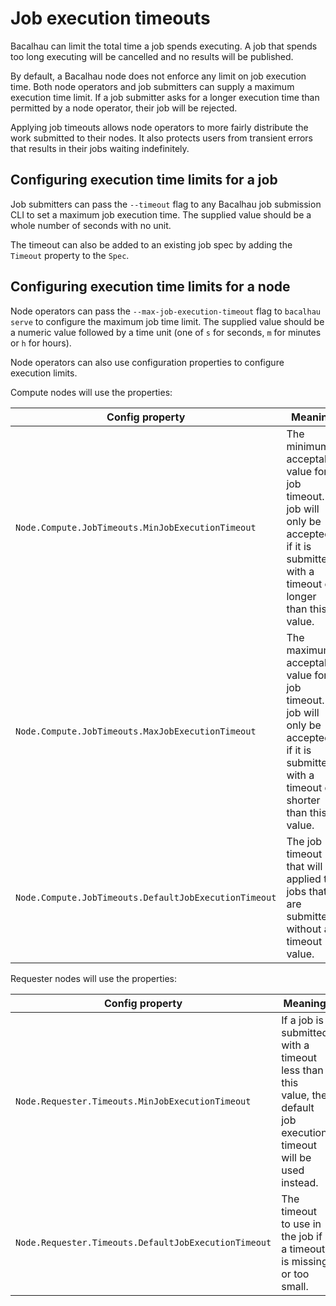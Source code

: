 # Job execution timeouts

Bacalhau can limit the total time a job spends executing. A job that spends too long executing will be cancelled and no results will be published.

By default, a Bacalhau node does not enforce any limit on job execution time. Both node operators and job submitters can supply a maximum execution time limit. If a job submitter asks for a longer execution time than permitted by a node operator, their job will be rejected.

Applying job timeouts allows node operators to more fairly distribute the work submitted to their nodes. It also protects users from transient errors that results in their jobs waiting indefinitely.

## Configuring execution time limits for a job

Job submitters can pass the `--timeout` flag to any Bacalhau job submission CLI to set a maximum job execution time. The supplied value should be a whole number of seconds with no unit.

The timeout can also be added to an existing job spec by adding the `Timeout` property to the `Spec`.

## Configuring execution time limits for a node

Node operators can pass the `--max-job-execution-timeout` flag to `bacalhau serve` to configure the maximum job time limit. The supplied value should be a numeric value followed by a time unit (one of `s` for seconds, `m` for minutes or `h` for hours).

Node operators can also use configuration properties to configure execution limits.

Compute nodes will use the properties:

| Config property                                       | Meaning                                                                                                                                   |
| ----------------------------------------------------- | ----------------------------------------------------------------------------------------------------------------------------------------- |
| `Node.Compute.JobTimeouts.MinJobExecutionTimeout`     | The minimum acceptable value for a job timeout. A job will only be accepted if it is submitted with a timeout of longer than this value.  |
| `Node.Compute.JobTimeouts.MaxJobExecutionTimeout`     | The maximum acceptable value for a job timeout. A job will only be accepted if it is submitted with a timeout of shorter than this value. |
| `Node.Compute.JobTimeouts.DefaultJobExecutionTimeout` | The job timeout that will be applied to jobs that are submitted without a timeout value.                                                  |

Requester nodes will use the properties:

| Config property                                      | Meaning                                                                                                            |
| ---------------------------------------------------- | ------------------------------------------------------------------------------------------------------------------ |
| `Node.Requester.Timeouts.MinJobExecutionTimeout`     | If a job is submitted with a timeout less than this value, the default job execution timeout will be used instead. |
| `Node.Requester.Timeouts.DefaultJobExecutionTimeout` | The timeout to use in the job if a timeout is missing or too small.                                                |
